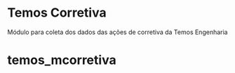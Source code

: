 # Temos Corretiva
Módulo para coleta dos dados das ações de corretiva da Temos Engenharia
# temos_mcorretiva
